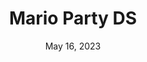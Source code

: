 ---
layout: nds
title: "Mario Party DS"
categories:
 - approved
 - nds
 - universal
 - safe
tags:
- mario
- mario-party
date: May 16, 2023
permalink: /games/mario-party-ds/play/details
publisher: Nintendo
id: mario-party-ds
---